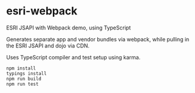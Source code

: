 # esri-webpack

ESRI JSAPI with Webpack demo, using TypeScript

Generates separate app and vendor bundles via webpack, while pulling in the ESRI JSAPI and dojo via CDN.

Uses TypeScript compiler and test setup using karma.

```
npm install
typings install
npm run build
npm run test
```
